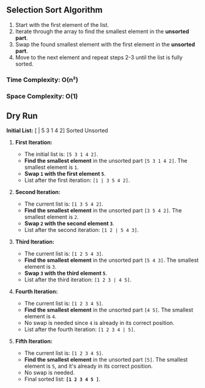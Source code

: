 ## Selection Sort Algorithm

1. Start with the first element of the list.
2. Iterate through the array to find the smallest element in the **unsorted part**.
3. Swap the found smallest element with the first element in the **unsorted part**.
4. Move to the next element and repeat steps 2-3 until the list is fully sorted.

### Time Complexity: O(n²)
### Space Complexity: O(1) 

## Dry Run
**Initial List:**
[        | 5 3 1 4 2]
  Sorted    Unsorted

1. **First Iteration:**
   - The initial list is: `[5 3 1 4 2]`.
   - **Find the smallest element** in the unsorted part `[5 3 1 4 2]`. The smallest element is `1`.
   - **Swap `1` with the first element `5`**.
   - List after the first iteration: `[1 | 3 5 4 2]`.

2. **Second Iteration:**
   - The current list is: `[1 3 5 4 2]`.
   - **Find the smallest element** in the unsorted part `[3 5 4 2]`. The smallest element is `2`.
   - **Swap `2` with the second element `3`**.
   - List after the second iteration: `[1 2 | 5 4 3]`.

3. **Third Iteration:**
   - The current list is: `[1 2 5 4 3]`.
   - **Find the smallest element** in the unsorted part `[5 4 3]`. The smallest element is `3`.
   - **Swap `3` with the third element `5`**.
   - List after the third iteration: `[1 2 3 | 4 5]`.

4. **Fourth Iteration:**
   - The current list is: `[1 2 3 4 5]`.
   - **Find the smallest element** in the unsorted part `[4 5]`. The smallest element is `4`.
   - No swap is needed since `4` is already in its correct position.
   - List after the fourth iteration: `[1 2 3 4 | 5]`.

5. **Fifth Iteration:**
   - The current list is: `[1 2 3 4 5]`.
   - **Find the smallest element** in the unsorted part `[5]`. The smallest element is `5`, and it's already in its correct position.
   - No swap is needed.
   - Final sorted list: **`[1 2 3 4 5 ]`**.

